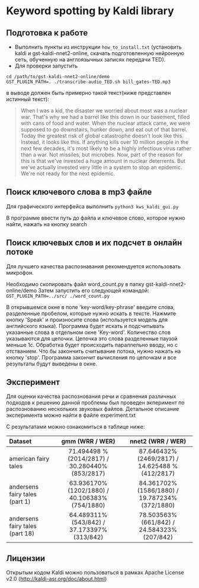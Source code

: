 # Keyword spotting by Kaldi library

## Подготовка к работе

* Выполнить пункты из инструкции `how_to_install.txt` (установить kaldi и gst-kaldi-nnet2-online, скачать подготовленную нейронную сеть, обученную на англоязычных записях передачи TED).
* Для проверки запустить
```
cd /path/to/gst-kaldi-nnet2-online/demo
GST_PLUGIN_PATH=. ./transcribe-audio_TED.sh bill_gates-TED.mp3
```

в выводе должен быть примерно такой текст(ниже представлен истинный текст):
> When I was a kid, the disaster we worried about most was a nuclear war. That's why we had a barrel like this down in our basement, filled with cans of food and water. When the nuclear attack came, we were supposed to go downstairs, hunker down, and eat out of that barrel.
> Today the greatest risk of global catastrophe doesn't look like this. Instead, it looks like this. If anything kills over 10 million people in the next few decades, it's most likely to be a highly infectious virus rather than a war. Not missiles, but microbes. Now, part of the reason for this is that we've invested a huge amount in nuclear deterrents. But we've actually invested very little in a system to stop an epidemic. We're not ready for the next epidemic.

## Поиск ключевого слова в mp3 файле

Для графического интерфейса выполнить
`python3 kws_kaldi_gui.py`

В программе ввести путь до файла и ключевое слово, которое нужно найти, нажать на кнопку search


## Поиск ключевых слов и их подсчет в онлайн потоке

Для лучшего качества распознавания рекомендуется использовать микрофон.

Необходимо скопировать файл word_count.py в папку gst-kaldi-nnet2-online/demo
Затем запустить его следующей командой:
`GST_PLUGIN_PATH=../src/ ./word_count.py`

В открывшемся окне в поле 'key-word/key-phrase' введите слова, разделенные пробелом, которые нужно искать в тексте.
Нажмите кнопку 'Speak' и произносите слова (используется модель для английского языка). Программа будет искать и 
подсчитывать указанные слова в отдельном окне 'Key-word'. Количество слов указываются для цепочки. Цепочка это слова
разделенные паузой меньше 1c. Обработка будет происходить параллельно вводу, но с отстванием. Что бы закончить 
считывание потока, нужно нажать на кнопку 'stop'. Программа закончит вычисления по цепочкам и все результаты будут 
выведены в окне.


## Эксперимент

Для оценки качества распознования речи и сравнения различных подходов к решению данной проблемы был проведен экперимент по распознованию нескольких звуковых файлов. Детальное описание эксперимента можно найти в файле experiment.txt

С результатами можно ознакомиться в таблице ниже:

   Dataset     | gmm (WRR / WER) | nnet2 (WRR / WER) |  
  :----| :-----: | :----:    | 
  american fairy tales  | 71.494498 % (2014/2817) / 30.280440% (853/2817) | 87.646432% (2469/2817) / 14.625488 % (412/2817) |
  andersens fairy tales (part 1) | 63.936170% (1202/1880) / 40.106383% (754/1880) | 84.361702% (1586/1880) / 19.787234% (372/1880) |
  andersens fairy tales (part 18) | 64.489311% (543/842) / 37.173397% (313/842) | 78.503563% (661/842) / 24.584323% (207/842) |


## Лицензии

Открытым кодом Kaldi можно пользоваться в рамках Apache License v2.0 (http://kaldi-asr.org/doc/about.html)



